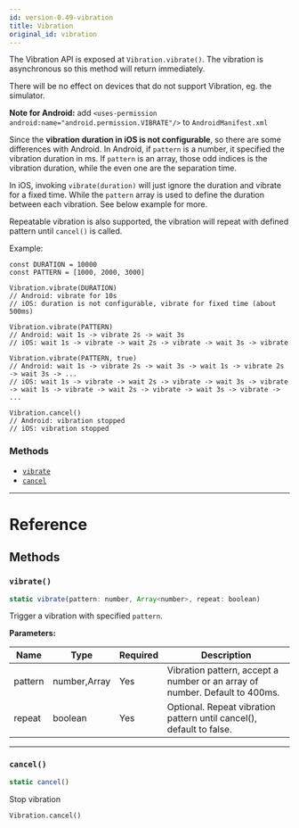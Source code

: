 ```yaml
---
id: version-0.49-vibration
title: Vibration
original_id: vibration
---
```

The Vibration API is exposed at `Vibration.vibrate()`.
The vibration is asynchronous so this method will return immediately.

There will be no effect on devices that do not support Vibration, eg. the simulator.

**Note for Android:**
add `<uses-permission android:name="android.permission.VIBRATE"/>` to `AndroidManifest.xml`

Since the **vibration duration in iOS is not configurable**, so there are some differences with Android.
In Android, if `pattern` is a number, it specified the vibration duration in ms. If `pattern`
is an array, those odd indices is the vibration duration, while the even one are the separation time.

In iOS, invoking `vibrate(duration)` will just ignore the duration and vibrate for a fixed time. While the
`pattern` array is used to define the duration between each vibration. See below example for more.

Repeatable vibration is also supported, the vibration will repeat with defined pattern until `cancel()` is called.

Example:
```
const DURATION = 10000
const PATTERN = [1000, 2000, 3000]

Vibration.vibrate(DURATION)
// Android: vibrate for 10s
// iOS: duration is not configurable, vibrate for fixed time (about 500ms)

Vibration.vibrate(PATTERN)
// Android: wait 1s -> vibrate 2s -> wait 3s
// iOS: wait 1s -> vibrate -> wait 2s -> vibrate -> wait 3s -> vibrate

Vibration.vibrate(PATTERN, true)
// Android: wait 1s -> vibrate 2s -> wait 3s -> wait 1s -> vibrate 2s -> wait 3s -> ...
// iOS: wait 1s -> vibrate -> wait 2s -> vibrate -> wait 3s -> vibrate -> wait 1s -> vibrate -> wait 2s -> vibrate -> wait 3s -> vibrate -> ...

Vibration.cancel()
// Android: vibration stopped
// iOS: vibration stopped
```

### Methods

- [`vibrate`](vibration.md#vibrate)
- [`cancel`](vibration.md#cancel)




---

# Reference

## Methods

### `vibrate()`

```javascript
static vibrate(pattern: number, Array<number>, repeat: boolean)
```

Trigger a vibration with specified `pattern`.

**Parameters:**

| Name | Type | Required | Description |
| - | - | - | - |
| pattern | number,Array<number> | Yes | Vibration pattern, accept a number or an array of number. Default to 400ms. |
| repeat | boolean | Yes | Optional. Repeat vibration pattern until cancel(), default to false. |




---

### `cancel()`

```javascript
static cancel()
```

Stop vibration
```
Vibration.cancel()
```



